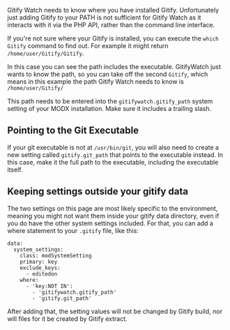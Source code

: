 Gitify Watch needs to know where you have installed Gitify. Unfortunately just adding Gitify to your PATH is not sufficient for Gitify Watch as it interacts with it via the PHP API, rather than the command line interface.

If you're not sure where your Gitify is installed, you can execute the `which Gitify` command to find out. For example it might return `/home/user/Gitify/Gitify`. 

In this case you can see the path includes the executable. GitifyWatch just wants to know the path, so you can take off the second `Gitify`, which means in this example the path Gitify Watch needs to know is `/home/user/Gitify/`

This path needs to be entered into the `gitifywatch.gitify_path` system setting of your MODX installation. Make sure it includes a trailing slash.

## Pointing to the Git Executable

If your git executable is not at `/usr/bin/git`, you will also need to create a new setting called `gitify.git_path` that points to the executable instead. In this case, make it the full path to the executable, including the executable itself.

## Keeping settings outside your gitify data

The two settings on this page are most likely specific to the environment, meaning you might not want them inside your gitify data directory, even if you do have the other system settings included. For that, you can add a where statement to your `.gitify` file, like this:

````
data:
  system_settings:
    class: modSystemSetting
    primary: key
    exclude_keys:
      - editedon
    where:
      - 'key:NOT IN':
        - 'gitifywatch.gitify_path'
        - 'gitify.git_path'
````

After adding that, the setting values will not be changed by Gitify build, nor will files for it be created by Gitify extract.
